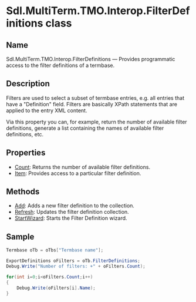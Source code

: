 # Sdl.MultiTerm.TMO.Interop.FilterDefinitions class




## Name

Sdl.MultiTerm.TMO.Interop.FilterDefinitions —          Provides programmatic access to the filter definitions of a termbase.



## Description



Filters are used to select a subset of termbase entries, e.g. all entries that have a "Definition" field. Filters are basically XPath statements that are applied to the entry XML content.

Via this property you can, for example, return the number of available filter definitions, generate a list containing the names of available filter definitions, etc.



## Properties
* [Count](Sdl.MultiTerm.TMO.Interop.FilterDefinitions.Count.md): Returns the number of available filter definitions.
* [Item](Sdl.MultiTerm.TMO.Interop.FilterDefinitions.Item.md): Provides access to a particular filter definition.




## Methods

* [Add](Sdl.MultiTerm.TMO.Interop.FilterDefinitions.Add.md): Adds a new filter definition to the collection.
* [Refresh](Sdl.MultiTerm.TMO.Interop.FilterDefinitions.Refresh.md): Updates the filter definition collection.
* [StartWizard](Sdl.MultiTerm.TMO.Interop.FilterDefinitions.StartWizard.md): Starts the Filter Definition wizard.




## Sample


```cs
Termbase oTb = oTbs["Termbase name"];

ExportDefinitions oFilters = oTb.FilterDefinitions;
Debug.Write("Number of filters: +" + oFilters.Count);

for(int i=0;i<oFilters.Count;i++)
{
   	Debug.Write(oFilters[i].Name);
}
```


